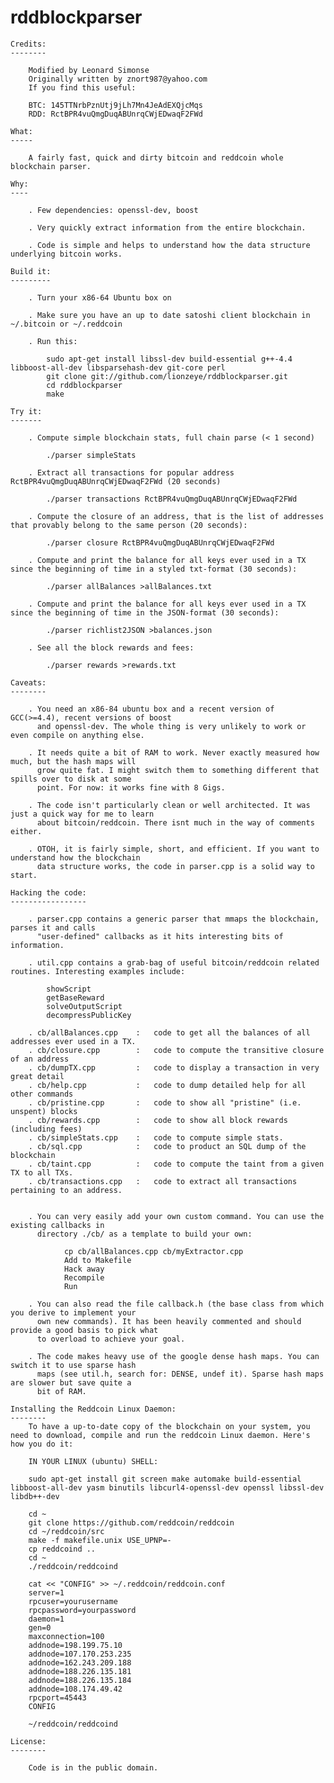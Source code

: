 rddblockparser
===========

    Credits:
    --------

        Modified by Leonard Simonse
        Originally written by znort987@yahoo.com
        If you find this useful: 
        
        BTC: 145TTNrbPznUtj9jLh7Mn4JeAdEXQjcMqs
        RDD: RctBPR4vuQmgDuqABUnrqCWjEDwaqF2FWd
        
    What:
    -----

        A fairly fast, quick and dirty bitcoin and reddcoin whole blockchain parser.

    Why:
    ----

        . Few dependencies: openssl-dev, boost

        . Very quickly extract information from the entire blockchain.

        . Code is simple and helps to understand how the data structure underlying bitcoin works.

    Build it:
    ---------

        . Turn your x86-64 Ubuntu box on

        . Make sure you have an up to date satoshi client blockchain in ~/.bitcoin or ~/.reddcoin

        . Run this:

            sudo apt-get install libssl-dev build-essential g++-4.4 libboost-all-dev libsparsehash-dev git-core perl
            git clone git://github.com/lionzeye/rddblockparser.git
            cd rddblockparser
            make

    Try it:
    -------

        . Compute simple blockchain stats, full chain parse (< 1 second)

            ./parser simpleStats

        . Extract all transactions for popular address RctBPR4vuQmgDuqABUnrqCWjEDwaqF2FWd (20 seconds)

            ./parser transactions RctBPR4vuQmgDuqABUnrqCWjEDwaqF2FWd

        . Compute the closure of an address, that is the list of addresses that provably belong to the same person (20 seconds):

            ./parser closure RctBPR4vuQmgDuqABUnrqCWjEDwaqF2FWd

        . Compute and print the balance for all keys ever used in a TX since the beginning of time in a styled txt-format (30 seconds):

            ./parser allBalances >allBalances.txt
            
        . Compute and print the balance for all keys ever used in a TX since the beginning of time in the JSON-format (30 seconds):

            ./parser richlist2JSON >balances.json

        . See all the block rewards and fees:

            ./parser rewards >rewards.txt

    Caveats:
    --------

        . You need an x86-84 ubuntu box and a recent version of GCC(>=4.4), recent versions of boost
          and openssl-dev. The whole thing is very unlikely to work or even compile on anything else.

        . It needs quite a bit of RAM to work. Never exactly measured how much, but the hash maps will
          grow quite fat. I might switch them to something different that spills over to disk at some
          point. For now: it works fine with 8 Gigs.

        . The code isn't particularly clean or well architected. It was just a quick way for me to learn
          about bitcoin/reddcoin. There isnt much in the way of comments either.

        . OTOH, it is fairly simple, short, and efficient. If you want to understand how the blockchain
          data structure works, the code in parser.cpp is a solid way to start.

    Hacking the code:
    -----------------

        . parser.cpp contains a generic parser that mmaps the blockchain, parses it and calls
          "user-defined" callbacks as it hits interesting bits of information.

        . util.cpp contains a grab-bag of useful bitcoin/reddcoin related routines. Interesting examples include:

            showScript
            getBaseReward
            solveOutputScript
            decompressPublicKey

        . cb/allBalances.cpp    :   code to get all the balances of all addresses ever used in a TX.
        . cb/closure.cpp        :   code to compute the transitive closure of an address
        . cb/dumpTX.cpp         :   code to display a transaction in very great detail
        . cb/help.cpp           :   code to dump detailed help for all other commands
        . cb/pristine.cpp       :   code to show all "pristine" (i.e. unspent) blocks
        . cb/rewards.cpp        :   code to show all block rewards (including fees)
        . cb/simpleStats.cpp    :   code to compute simple stats.
        . cb/sql.cpp            :   code to product an SQL dump of the blockchain
        . cb/taint.cpp          :   code to compute the taint from a given TX to all TXs.
        . cb/transactions.cpp   :   code to extract all transactions pertaining to an address.


        . You can very easily add your own custom command. You can use the existing callbacks in
          directory ./cb/ as a template to build your own:

                cp cb/allBalances.cpp cb/myExtractor.cpp
                Add to Makefile
                Hack away
                Recompile
                Run

        . You can also read the file callback.h (the base class from which you derive to implement your
          own new commands). It has been heavily commented and should provide a good basis to pick what
          to overload to achieve your goal.

        . The code makes heavy use of the google dense hash maps. You can switch it to use sparse hash
          maps (see util.h, search for: DENSE, undef it). Sparse hash maps are slower but save quite a
          bit of RAM.
          
    Installing the Reddcoin Linux Daemon:
    --------
        To have a up-to-date copy of the blockchain on your system, you need to download, compile and run the reddcoin Linux daemon. Here's how you do it:
    
        IN YOUR LINUX (ubuntu) SHELL:
    
        sudo apt-get install git screen make automake build-essential libboost-all-dev yasm binutils libcurl4-openssl-dev openssl libssl-dev libdb++-dev
    
        cd ~
        git clone https://github.com/reddcoin/reddcoin
        cd ~/reddcoin/src
        make -f makefile.unix USE_UPNP=-
        cp reddcoind ..
        cd ~
        ./reddcoin/reddcoind  
    
        cat << "CONFIG" >> ~/.reddcoin/reddcoin.conf
        server=1
        rpcuser=yourusername
        rpcpassword=yourpassword
        daemon=1
        gen=0
        maxconnection=100
        addnode=198.199.75.10
        addnode=107.170.253.235
        addnode=162.243.209.188
        addnode=188.226.135.181
        addnode=188.226.135.184
        addnode=108.174.49.42
        rpcport=45443
        CONFIG
    
        ~/reddcoin/reddcoind

    License:
    --------

        Code is in the public domain.

